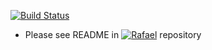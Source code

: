 [![Build Status](https://travis-ci.com/ferhatsahinkaya/rafael-twitter-stream-controller.svg?branch=master)](https://travis-ci.com/ferhatsahinkaya/rafael-twitter-stream-controller.svg?branch=master)

* Please see README in [![Rafael](https://github.com/ferhatsahinkaya/rafael)](https://github.com/ferhatsahinkaya/rafael) repository 
